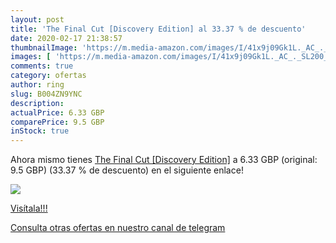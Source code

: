 ```yaml
---
layout: post
title: 'The Final Cut [Discovery Edition] al 33.37 % de descuento'
date: 2020-02-17 21:38:57
thumbnailImage: 'https://m.media-amazon.com/images/I/41x9j09Gk1L._AC_._SL200_.jpg'
images: [ 'https://m.media-amazon.com/images/I/41x9j09Gk1L._AC_._SL200_.jpg' ]
comments: true
category: ofertas
author: ring
slug: B004ZN9YNC
description:
actualPrice: 6.33 GBP
comparePrice: 9.5 GBP
inStock: true
---
```


Ahora mismo tienes [The Final Cut [Discovery Edition]](https://www.amazon.com/dp/B004ZN9YNC/?tag=redken08-20) a 6.33 GBP (original: 9.5 GBP) (33.37 %  de descuento) en el siguiente enlace!

[![](https://m.media-amazon.com/images/I/41x9j09Gk1L._AC_._SL200_.jpg)](https://www.amazon.com/dp/B004ZN9YNC/?tag=redken08-20)

[Visítala!!!](https://www.amazon.com/dp/B004ZN9YNC/?tag=redken08-20)

[Consulta otras ofertas en nuestro canal de telegram](https://t.me/s/ofertas25)
